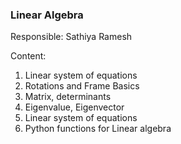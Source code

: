 ### Linear Algebra

Responsible: Sathiya Ramesh

Content:
1. Linear system of equations
2. Rotations and Frame Basics
3. Matrix, determinants
4. Eigenvalue, Eigenvector
5. Linear system of equations
6. Python functions for Linear algebra
